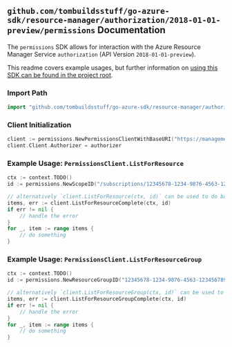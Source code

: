 
## `github.com/tombuildsstuff/go-azure-sdk/resource-manager/authorization/2018-01-01-preview/permissions` Documentation

The `permissions` SDK allows for interaction with the Azure Resource Manager Service `authorization` (API Version `2018-01-01-preview`).

This readme covers example usages, but further information on [using this SDK can be found in the project root](https://github.com/tombuildsstuff/go-azure-sdk/tree/main/docs).

### Import Path

```go
import "github.com/tombuildsstuff/go-azure-sdk/resource-manager/authorization/2018-01-01-preview/permissions"
```


### Client Initialization

```go
client := permissions.NewPermissionsClientWithBaseURI("https://management.azure.com")
client.Client.Authorizer = authorizer
```


### Example Usage: `PermissionsClient.ListForResource`

```go
ctx := context.TODO()
id := permissions.NewScopeID("/subscriptions/12345678-1234-9876-4563-123456789012/resourceGroups/some-resource-group")

// alternatively `client.ListForResource(ctx, id)` can be used to do batched pagination
items, err := client.ListForResourceComplete(ctx, id)
if err != nil {
	// handle the error
}
for _, item := range items {
	// do something
}
```


### Example Usage: `PermissionsClient.ListForResourceGroup`

```go
ctx := context.TODO()
id := permissions.NewResourceGroupID("12345678-1234-9876-4563-123456789012", "example-resource-group")

// alternatively `client.ListForResourceGroup(ctx, id)` can be used to do batched pagination
items, err := client.ListForResourceGroupComplete(ctx, id)
if err != nil {
	// handle the error
}
for _, item := range items {
	// do something
}
```

